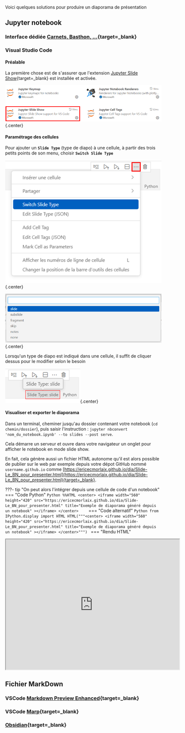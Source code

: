 
Voici quelques solutions pour produire un diaporama de présentation

## Jupyter notebook

### Interface dédiée [Carnets, Basthon, ...](https://nbviewer.org/urls/ericecmorlaix.github.io/bn/Slide-Le_BN_pour_presenter.ipynb){target=_blank}

### Visual Studio Code

#### Préalable

La première chose est de s'assurer que l'extension [Jupyter Slide Show](https://marketplace.visualstudio.com/items?itemName=ms-toolsai.vscode-jupyter-slideshow){target=_blank} est installée et activée.

![Jupyter Extensions](./images/JupyterExtensions.png){.center}

#### Paramétrage des cellules

Pour ajouter un **`Slide Type`** (type de diapo) à une cellule, à partir des trois petits points de son menu, choisir **`Switch Slide Type`**

![SlideType_01](./images/SlideType_01.png){.center}

![SlideType_02](./images/SlideType_02.png){.center}

Lorsqu'un type de diapo est indiqué dans une cellule, il suffit de cliquer dessus pour le modifier selon le besoin

![SlideType_03](./images/SlideType_03.png){.center}

#### Visualiser et exporter le diaporama

Dans un terminal, cheminer jusqu'au dossier contenant votre notebook (`cd chemin/dossier`), puis saisir l'instruction : `jupyter nbconvert 'nom_du_notebook.ipynb' --to slides --post serve`.

Cela démarre un serveur et ouvre dans votre navigateur un onglet pour afficher le notebook en mode slide show.

En fait, cela génère aussi un fichier HTML autonome qu'il est alors possible de publier sur le web par exemple depuis votre dépot GitHub nommé `username.github.io` comme [https://ericecmorlaix.github.io/dia/Slide-Le_BN_pour_presenter.html](https://ericecmorlaix.github.io/dia/Slide-Le_BN_pour_presenter.html){target=_blank}.

???- tip "On peut alors l'intégrer depuis une cellule de code d'un notebook"
    === "Code Python"
        ```Python
        %%HTML
        <center>
        <iframe width="560" height="420" src="https://ericecmorlaix.github.io/dia/Slide-Le_BN_pour_presenter.html" title="Exemple de diaporama généré depuis un notebook" ></iframe>
        </center>   
        ```
    === "Code alternatif"
        ```Python
        from IPython.display import HTML
        HTML("""<center>
                  <iframe width="560" height="420" src="https://ericecmorlaix.github.io/dia/Slide-Le_BN_pour_presenter.html" title="Exemple de diaporama généré depuis un notebook" ></iframe>
                </center>""")
        ```
    === "Rendu HTML"
        <center>
            <iframe width="560" height="420" src="https://ericecmorlaix.github.io/dia/Slide-Le_BN_pour_presenter.html" title="Exemple de diaporama généré depuis un notebook" ></iframe>
        </center>

## Fichier MarkDown

### VSCode [Markdown Preview Enhanced](https://shd101wyy.github.io/markdown-preview-enhanced/#/presentation){target=_blank}

### VSCode [Marp](https://marketplace.visualstudio.com/items?itemName=marp-team.marp-vscode){target=_blank}

### [Obsidian](https://ericecmorlaix.github.io/adn-Tutoriel_Obsidian/6a-Exports/#diaporama){target=_blank}

